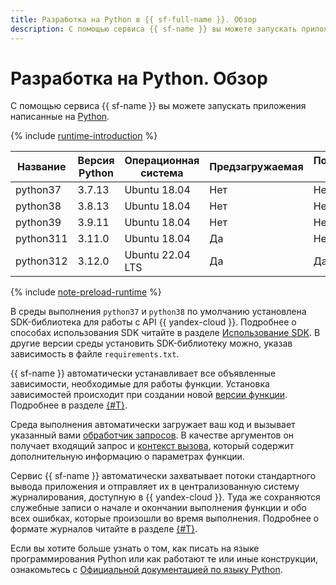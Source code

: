 ```yaml
---
title: Разработка на Python в {{ sf-full-name }}. Обзор
description: С помощью сервиса {{ sf-name }} вы можете запускать приложения написанные на Python. Сервис предоставляет несколько сред выполнения с различными версиями окружения.
---
```


# Разработка на Python. Обзор

С помощью сервиса {{ sf-name }} вы можете запускать приложения написанные на [Python](https://python.org/). 

{% include [runtime-introduction](../../../_includes/functions/runtime-introduction.md) %}

| Название | Версия Python | Операционная <br>система | Предзагружаемая | Поддерживается сервисом |
|----|----|----|----|----|
| python37 | 3.7.13 | Ubuntu 18.04 | Нет | Нет |
| python38 | 3.8.13 | Ubuntu 18.04 | Нет | Нет |
| python39 | 3.9.11 | Ubuntu 18.04 | Нет | Нет |
| python311 | 3.11.0 | Ubuntu 18.04 | Да | Нет |
| python312 | 3.12.0 | Ubuntu 22.04 LTS | Да | Да |

{% include [note-preload-runtime](../../../_includes/functions/note-preload-runtime.md) %}

В среды выполнения `python37` и `python38` по умолчанию установлена SDK-библиотека для работы с API {{ yandex-cloud }}. Подробнее о способах использования SDK читайте в разделе [Использование SDK](sdk.md). В другие версии среды установить SDK-библиотеку можно, указав зависимость в файле `requirements.txt`.

{{ sf-name }} автоматически устанавливает все объявленные зависимости, необходимые для работы функции. Установка зависимостей происходит при создании новой [версии функции](../../operations/function/version-manage.md). Подробнее в разделе [{#T}](dependencies.md).

Среда выполнения автоматически загружает ваш код и вызывает указанный вами [обработчик запросов](handler.md). В качестве аргументов он получает входящий запрос и [контекст вызова](context.md), который содержит дополнительную информацию о параметрах функции.

Сервис {{ sf-name }} автоматически захватывает потоки стандартного вывода приложения и отправляет их в централизованную систему журналирования, доступную в {{ yandex-cloud }}. Туда же сохраняются служебные записи о начале и окончании выполнения функции и обо всех ошибках, которые произошли во время выполнения. Подробнее о формате журналов читайте в разделе [{#T}](logging.md).

Если вы хотите больше узнать о том, как писать на языке программирования Python или как работают те или иные конструкции, ознакомьтесь с [Официальной документацией по языку Python](https://docs.python.org/3.12/).
